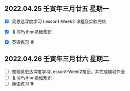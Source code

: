 ## 2022.04.25  壬寅年三月廿五  星期一

- [x] 吴恩达深度学习 Lesson1-Week2 课程及实验完结
- [x] 复习Python基础知识
- [x] 英语练习 1h



## 2022.04.26  壬寅年三月廿六  星期二

- [ ] 整理吴恩达深度学习Lesson1-Week2笔记，并完成编程作业
- [ ] 复习Python基础知识
- [ ] 英语练习 1h